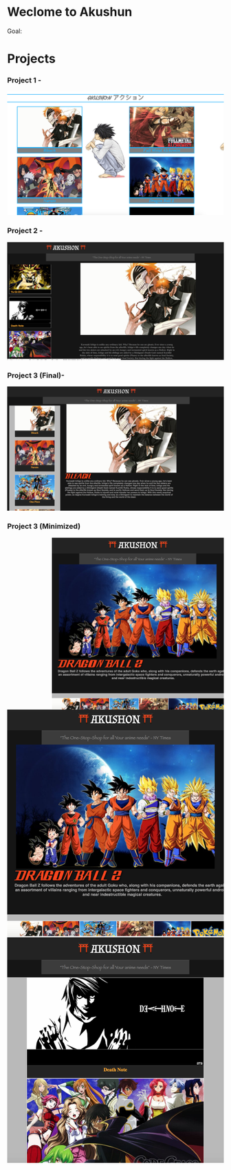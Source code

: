 # Weclome to Akushun
Goal: 


# Projects

### Project 1 - 

![Akushun](https://github.com/Rdbrennan/Akushun/blob/master/img/Screen%20Shot%202018-09-19%20at%202.47.36%20PM.png)


### Project 2 - 

![Akushun](https://github.com/Rdbrennan/Akushun/blob/master/img/Screen%20Shot%202018-09-19%20at%202.59.35%20PM.png)

### Project 3 (Final)- 

![Akushun](https://github.com/Rdbrennan/Akushun/blob/master/img/Screen%20Shot%202018-09-18%20at%2010.17.44%20PM.png)


### Project 3 (Minimized)

<img align="right" width="400" height="400" src="https://github.com/Rdbrennan/Akushun/blob/master/img/Screen%20Shot%202018-09-19%20at%203.06.50%20PM.png">

![Akushun](https://github.com/Rdbrennan/Akushun/blob/master/img/Screen%20Shot%202018-09-19%20at%203.06.50%20PM.png)
![Akushun](https://github.com/Rdbrennan/Akushun/blob/master/img/Screen%20Shot%202018-09-19%20at%203.07.27%20PM.png)

